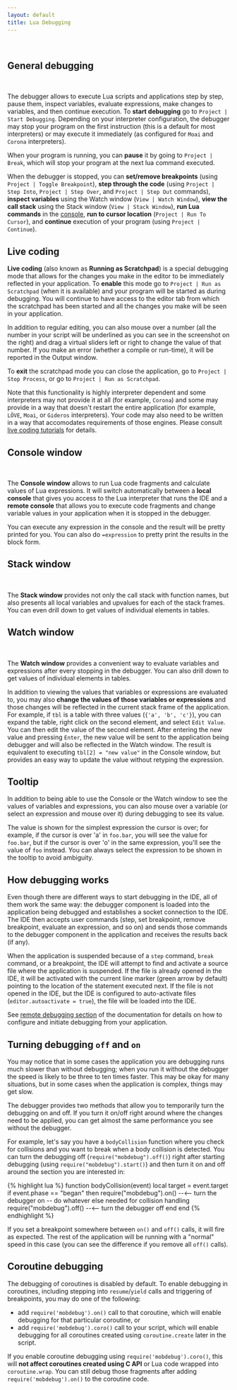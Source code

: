 ```yaml
---
layout: default
title: Lua Debugging
---
```


<ul id='toc'>&nbsp;</ul>

## General debugging

<img style="background:url(images/debugging.png) -234px -234px" src="images/t.gif" class="inline"/>

The debugger allows to execute Lua scripts and applications step by step, pause them, inspect variables, evaluate expressions, make changes to variables, and then continue execution.
To **start debugging** go to `Project | Start Debugging`.
Depending on your interpreter configuration, the debugger may stop your program on the first instruction (this is a default for most interpreters) or may execute it immediately (as configured for `Moai` and `Corona` interpreters).

When your program is running, you can **pause** it by going to `Project | Break`, which will stop your program at the next lua command executed.

When the debugger is stopped, you can **set/remove breakpoints** (using `Project | Toggle Breakpoint`),
**step through the code** (using `Project | Step Into`, `Project | Step Over`, and `Project | Step Out` commands),
**inspect variables** using the Watch window (`View | Watch Window`),
**view the call stack** using the Stack window (`View | Stack Window`),
**run Lua commands** in the [console](#console-window),
**run to cursor location** (`Project | Run To Cursor`),
and **continue** execution of your program (using `Project | Continue`).

## Live coding

**Live coding** (also known as **Running as Scratchpad**) is a special debugging mode that allows for the changes you make in the editor to be immediately reflected in your application.
To **enable** this mode go to `Project | Run as Scratchpad` (when it is available) and your program will be started as during debugging.
You will continue to have access to the editor tab from which the scratchpad has been started and all the changes you make will be seen in your application.

In addition to regular editing, you can also mouse over a number (all the number in your script will be underlined as you can see in the screenshot on the right) and drag a virtual sliders left or right to change the value of that number.
If you make an error (whether a compile or run-time), it will be reported in the Output window.

To **exit** the scratchpad mode you can close the application, go to `Project | Stop Process`, or go to `Project | Run as Scratchpad`.

Note that this functionality is highly interpreter dependent and some interpreters may not provide it at all (for example, `Corona`) and some may provide in a way that doesn't restart the entire application (for example, `LÖVE`, `Moai`, or `Gideros` interpreters).
Your code may also need to be written in a way that accomodates requirements of those engines. Please consult [live coding tutorials](documentation#live-coding) for details.

## Console window

<img style="background:url(images/unicode-console.png) -9px -499px" src="images/t.gif" class="inline"/>

The **Console window** allows to run Lua code fragments and calculate values of Lua expressions.
It will switch automatically between a **local console** that gives you access to the Lua interpreter that runs the IDE
and a **remote console** that allows you to execute code fragments and change variable values in your application when it is stopped in the debugger.

You can execute any expression in the console and the result will be pretty printed for you. You can also do `=expression` to pretty print the results in the block form.

## Stack window

<img style="background:url(images/debugging.png) -674px -133px" src="images/t.gif" class="inline"/>

The **Stack window** provides not only the call stack with function names, but also presents all local variables and upvalues for each of the stack frames.
You can even drill down to get values of individual elements in tables.

## Watch window

<img style="background:url(images/debugging.png) -674px -360px" src="images/t.gif" class="inline"/>

The **Watch window** provides a convenient way to evaluate variables and expressions after every stopping in the debugger.
You can also drill down to get values of individual elements in tables.

In addition to viewing the values that variables or expressions are evaluated to, you may also **change the values of those variables or expressions** and those changes will be reflected in the current stack frame of the application.
For example, if `tbl` is a table with three values (`{'a', 'b', 'c'}`), you can expand the table, right click on the second element, and select `Edit Value`.
You can then edit the value of the second element.
After entering the new value and pressing `Enter`, the new value will be sent to the application being debugger and will also be reflected in the Watch window.
The result is equivalent to executing `tbl[2] = "new value"` in the Console window, but provides an easy way to update the value without retyping the expression.

## Tooltip

In addition to being able to use the Console or the Watch window to see the values of variables and expressions,
you can also mouse over a variable (or select an expression and mouse over it) during debugging to see its value.

The value is shown for the simplest expression the cursor is over; for example, if the cursor is over 'a' in `foo.bar`, you will see the value for `foo.bar`, but if the cursor is over 'o' in the same expression, you'll see the value of `foo` instead.
You can always select the expression to be shown in the tooltip to avoid ambiguity.

## How debugging works

Even though there are different ways to start debugging in the IDE, all of them work the same way:
the debugger component is loaded into the application being debugged and establishes a socket connection to the IDE.
The IDE then accepts user commands (step, set breakpoint, remove breakpoint, evaluate an expression, and so on) and sends those commands to the debugger component in the application and receives the results back (if any).

When the application is suspended because of a `step` command, `break` command, or a breakpoint, the IDE will attempt to find and activate a source file where the application is suspended.
If the file is already opened in the IDE, it will be activated with the current line marker (green arrow by default) pointing to the location of the statement executed next.
If the file is not opened in the IDE, but the IDE is configured to auto-activate files (`editor.autoactivate = true`), the file will be loaded into the IDE.

See [remote debugging section](doc-remote-debugging) of the documentation for details on how to configure and initiate debugging from your application.

## Turning debugging `off` and `on`

You may notice that in some cases the application you are debugging runs much slower than without debugging; when you run it without the debugger the speed is likely to be three to ten times faster.
This may be okay for many situations, but in some cases when the application is complex, things may get slow.

The debugger provides two methods that allow you to temporarily turn the debugging on and off. If you turn it on/off right around where the changes need to be applied, you can get almost the same performance you see without the debugger.

For example, let's say you have a `bodyCollision` function where you check for collisions and you want to break when a body collision is detected.
You can turn the debugging off (`require("mobdebug").off()`) right after starting debugging (using `require("mobdebug").start()`) and then turn it on and off around the section you are interested in:

{% highlight lua %}
function bodyCollision(event)
  local target = event.target
  if event.phase == "began" then
    require("mobdebug").on() --<-- turn the debugger on
    -- do whatever else needed for collision handling
    require("mobdebug").off() --<-- turn the debugger off
  end
end
{% endhighlight %}

If you set a breakpoint somewhere between `on()` and `off()` calls, it will fire as expected.
The rest of the application will be running with a "normal" speed in this case (you can see the difference if you remove all `off()` calls).

## Coroutine debugging

The debugging of coroutines is disabled by default.
To enable debugging in coroutines, including stepping into `resume`/`yield` calls and triggering of breakpoints, you may do one of the following:

- add `require('mobdebug').on()` call to that coroutine, which will enable debugging for that particular coroutine, or
- add `require('mobdebug').coro()` call to your script, which will enable debugging for all coroutines created using `coroutine.create` later in the script.

If you enable coroutine debugging using `require('mobdebug').coro()`, this will **not affect coroutines created using C API** or Lua code wrapped into `coroutine.wrap`.
You can still debug those fragments after adding `require('mobdebug').on()` to the coroutine code. 
